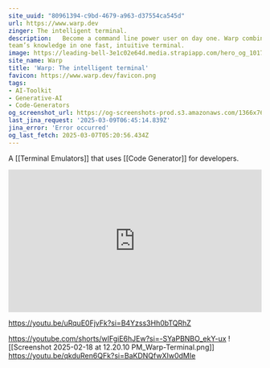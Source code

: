 ```yaml
---
site_uuid: "80961394-c9bd-4679-a963-d37554ca545d"
url: https://www.warp.dev
zinger: The intelligent terminal.
description:   Become a command line power user on day one. Warp combines AI and your dev
team’s knowledge in one fast, intuitive terminal.
image: https://leading-bell-3e1c02e64d.media.strapiapp.com/hero_og_1017_0fe1efb432.png
site_name: Warp
title: 'Warp: The intelligent terminal'
favicon: https://www.warp.dev/favicon.png
tags:
- AI-Toolkit
- Generative-AI
- Code-Generators
og_screenshot_url: https://og-screenshots-prod.s3.amazonaws.com/1366x768/80/false/8d73894f4f6f87fe2f4d245c0b83e68bcdcbf71a3e1522fd70aeebdc4c5e1a12.jpeg
last_jina_request: '2025-03-09T06:45:14.839Z'
jina_error: 'Error occurred'
og_last_fetch: 2025-03-07T05:20:56.434Z
---
```


A [[Terminal Emulators]] that uses [[Code Generator]] for developers.

<iframe style="aspect-ratio:16/9;width:100%;height:auto" src="https://www.youtube.com/embed/0LZpt0pKWsQ?si=EAnc9fega4Lf4mEo&amp;controls=0" title="YouTube video player" frameborder="0" allow="accelerometer; autoplay; clipboard-write; encrypted-media; gyroscope; picture-in-picture; web-share" referrerpolicy="strict-origin-when-cross-origin" allowfullscreen></iframe>


https://youtu.be/uRquE0FjvFk?si=B4Yzss3Hh0bTQRhZ


https://youtube.com/shorts/wIFgiE6hJEw?si=-SYaPBNBO_ekY-ux
![[Screenshot 2025-02-18 at 12.20.10 PM_Warp-Terminal.png]]
https://youtu.be/qkduRen6QFk?si=BaKDNQfwXIw0dMIe
